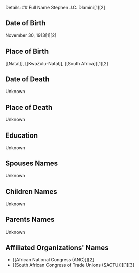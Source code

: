 Details: ## Full Name
Stephen J.C. Dlamini[1][2]

## Date of Birth
November 30, 1913[1][2]

## Place of Birth
[[Natal]], [[KwaZulu-Natal]], [[South Africa]][1][2]

## Date of Death
Unknown

## Place of Death
Unknown

## Education
Unknown

## Spouses Names
Unknown

## Children Names
Unknown

## Parents Names
Unknown

## Affiliated Organizations' Names
- [[African National Congress (ANC)]][2]
- [[South African Congress of Trade Unions (SACTU)]][1][3]

